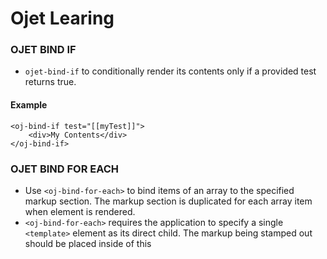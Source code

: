 # Ojet Learing

### OJET BIND IF

- ``ojet-bind-if`` to conditionally render its contents only if a provided
test returns true.

#### Example

``` 
<oj-bind-if test="[[myTest]]">
	<div>My Contents</div>
</oj-bind-if>

```

### OJET BIND FOR EACH

- Use ``<oj-bind-for-each>`` to bind items of an array to the specified markup section. 
The markup section is duplicated for each array item when element is rendered. 
- ``<oj-bind-for-each>`` requires the application to specify a single ``<template>`` element as its direct child. The markup being stamped out should be placed 
inside of this <template> element.

#### Example

```
<oj-bind-for-each data='[{"type":"Apple"},{"type":"Orange"}]'>
 <template>
	<p><oj-bind-text value='[[$current.data.type]]'></oj-bind-text></p>
</template>
</oj-bind-for-each>

```

### OJET BIND TEXT

- Use ``<oj-bind-text>`` to bind a text node to a variable.

#### Example

```
<span>
 <oj-bind-text value='[[myText]]'></oj-bind-text>
</span>

```

